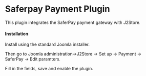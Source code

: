 # Saferpay Payment Plugin

This plugin integrates the SaferPay payment gateway with J2Store.

#### Installation
Install using the standard Joomla installer. 

Then go to Joomla administration->J2Store → Set up → Payment → SaferPay → Edit paramters. 

Fill in the fields, save and enable the plugin.
























